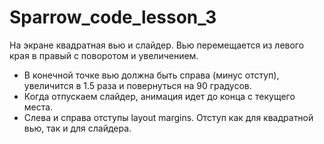 # Sparrow_code_lesson_3

На экране квадратная вью и слайдер. Вью перемещается из левого края в правый с поворотом и увеличением.

- В конечной точке вью должна быть справа (минус отступ), увеличится в 1.5 раза и повернуться на 90 градусов.
- Когда отпускаем слайдер, анимация идет до конца с текущего места.
- Слева и справа отступы layout margins. Отступ как для квадратной вью, так и для слайдера.
